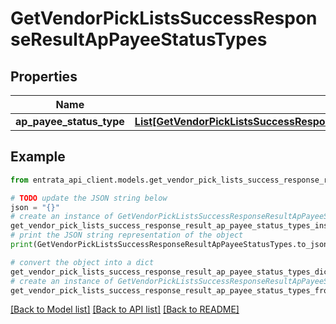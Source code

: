 # GetVendorPickListsSuccessResponseResultApPayeeStatusTypes


## Properties

Name | Type | Description | Notes
------------ | ------------- | ------------- | -------------
**ap_payee_status_type** | [**List[GetVendorPickListsSuccessResponseResultApPayeeStatusTypesApPayeeStatusTypeInner]**](GetVendorPickListsSuccessResponseResultApPayeeStatusTypesApPayeeStatusTypeInner.md) |  | [optional] 

## Example

```python
from entrata_api_client.models.get_vendor_pick_lists_success_response_result_ap_payee_status_types import GetVendorPickListsSuccessResponseResultApPayeeStatusTypes

# TODO update the JSON string below
json = "{}"
# create an instance of GetVendorPickListsSuccessResponseResultApPayeeStatusTypes from a JSON string
get_vendor_pick_lists_success_response_result_ap_payee_status_types_instance = GetVendorPickListsSuccessResponseResultApPayeeStatusTypes.from_json(json)
# print the JSON string representation of the object
print(GetVendorPickListsSuccessResponseResultApPayeeStatusTypes.to_json())

# convert the object into a dict
get_vendor_pick_lists_success_response_result_ap_payee_status_types_dict = get_vendor_pick_lists_success_response_result_ap_payee_status_types_instance.to_dict()
# create an instance of GetVendorPickListsSuccessResponseResultApPayeeStatusTypes from a dict
get_vendor_pick_lists_success_response_result_ap_payee_status_types_from_dict = GetVendorPickListsSuccessResponseResultApPayeeStatusTypes.from_dict(get_vendor_pick_lists_success_response_result_ap_payee_status_types_dict)
```
[[Back to Model list]](../README.md#documentation-for-models) [[Back to API list]](../README.md#documentation-for-api-endpoints) [[Back to README]](../README.md)


